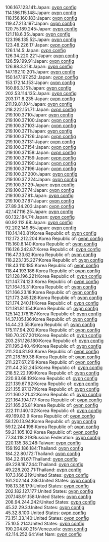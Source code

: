 106.167.123.141:Japan: [ovpn config](vpn/106_167_123_141.ovpn)  
114.186.115.148:Japan: [ovpn config](vpn/114_186_115_148.ovpn)  
118.156.160.183:Japan: [ovpn config](vpn/118_156_160_183.ovpn)  
119.47.213.197:Japan: [ovpn config](vpn/119_47_213_197.ovpn)  
120.75.189.245:Japan: [ovpn config](vpn/120_75_189_245.ovpn)  
121.118.6.35:Japan: [ovpn config](vpn/121_118_6_35.ovpn)  
123.198.135.52:Japan: [ovpn config](vpn/123_198_135_52.ovpn)  
123.48.226.17:Japan: [ovpn config](vpn/123_48_226_17.ovpn)  
126.1.14.5:Japan: [ovpn config](vpn/126_1_14_5.ovpn)  
126.34.220.221:Japan: [ovpn config](vpn/126_34_220_221.ovpn)  
126.59.199.91:Japan: [ovpn config](vpn/126_59_199_91.ovpn)  
126.88.3.218:Japan: [ovpn config](vpn/126_88_3_218.ovpn)  
147.192.10.201:Japan: [ovpn config](vpn/147_192_10_201.ovpn)  
150.147.197.252:Japan: [ovpn config](vpn/150_147_197_252.ovpn)  
153.172.14.153:Japan: [ovpn config](vpn/153_172_14_153.ovpn)  
160.86.3.151:Japan: [ovpn config](vpn/160_86_3_151.ovpn)  
202.53.114.135:Japan: [ovpn config](vpn/202_53_114_135.ovpn)  
203.171.8.235:Japan: [ovpn config](vpn/203_171_8_235.ovpn)  
211.19.81.104:Japan: [ovpn config](vpn/211_19_81_104.ovpn)  
218.222.151.71:Japan: [ovpn config](vpn/218_222_151_71.ovpn)  
219.100.37.10:Japan: [ovpn config](vpn/219_100_37_10.ovpn)  
219.100.37.100:Japan: [ovpn config](vpn/219_100_37_100.ovpn)  
219.100.37.103:Japan: [ovpn config](vpn/219_100_37_103.ovpn)  
219.100.37.11:Japan: [ovpn config](vpn/219_100_37_11.ovpn)  
219.100.37.126:Japan: [ovpn config](vpn/219_100_37_126.ovpn)  
219.100.37.131:Japan: [ovpn config](vpn/219_100_37_131.ovpn)  
219.100.37.154:Japan: [ovpn config](vpn/219_100_37_154.ovpn)  
219.100.37.158:Japan: [ovpn config](vpn/219_100_37_158.ovpn)  
219.100.37.159:Japan: [ovpn config](vpn/219_100_37_159.ovpn)  
219.100.37.190:Japan: [ovpn config](vpn/219_100_37_190.ovpn)  
219.100.37.196:Japan: [ovpn config](vpn/219_100_37_196.ovpn)  
219.100.37.200:Japan: [ovpn config](vpn/219_100_37_200.ovpn)  
219.100.37.224:Japan: [ovpn config](vpn/219_100_37_224.ovpn)  
219.100.37.29:Japan: [ovpn config](vpn/219_100_37_29.ovpn)  
219.100.37.74:Japan: [ovpn config](vpn/219_100_37_74.ovpn)  
219.100.37.81:Japan: [ovpn config](vpn/219_100_37_81.ovpn)  
219.100.37.87:Japan: [ovpn config](vpn/219_100_37_87.ovpn)  
27.89.34.203:Japan: [ovpn config](vpn/27_89_34_203.ovpn)  
42.147.116.25:Japan: [ovpn config](vpn/42_147_116_25.ovpn)  
60.132.184.74:Japan: [ovpn config](vpn/60_132_184_74.ovpn)  
60.92.112.68:Japan: [ovpn config](vpn/60_92_112_68.ovpn)  
92.202.149.85:Japan: [ovpn config](vpn/92_202_149_85.ovpn)  
110.14.140.81:Korea Republic of: [ovpn config](vpn/110_14_140_81.ovpn)  
112.172.212.204:Korea Republic of: [ovpn config](vpn/112_172_212_204.ovpn)  
115.160.8.140:Korea Republic of: [ovpn config](vpn/115_160_8_140.ovpn)  
116.126.242.87:Korea Republic of: [ovpn config](vpn/116_126_242_87.ovpn)  
116.47.33.62:Korea Republic of: [ovpn config](vpn/116_47_33_62.ovpn)  
118.223.135.227:Korea Republic of: [ovpn config](vpn/118_223_135_227.ovpn)  
118.43.110.185:Korea Republic of: [ovpn config](vpn/118_43_110_185.ovpn)  
118.44.193.186:Korea Republic of: [ovpn config](vpn/118_44_193_186.ovpn)  
121.128.196.221:Korea Republic of: [ovpn config](vpn/121_128_196_221.ovpn)  
121.147.74.123:Korea Republic of: [ovpn config](vpn/121_147_74_123.ovpn)  
121.164.16.31:Korea Republic of: [ovpn config](vpn/121_164_16_31.ovpn)  
121.166.23.18:Korea Republic of: [ovpn config](vpn/121_166_23_18.ovpn)  
121.173.245.128:Korea Republic of: [ovpn config](vpn/121_173_245_128.ovpn)  
121.174.240.11:Korea Republic of: [ovpn config](vpn/121_174_240_11.ovpn)  
121.181.81.154:Korea Republic of: [ovpn config](vpn/121_181_81_154.ovpn)  
125.142.176.157:Korea Republic of: [ovpn config](vpn/125_142_176_157.ovpn)  
14.37.105.136:Korea Republic of: [ovpn config](vpn/14_37_105_136.ovpn)  
14.44.23.55:Korea Republic of: [ovpn config](vpn/14_44_23_55.ovpn)  
175.117.94.202:Korea Republic of: [ovpn config](vpn/175_117_94_202.ovpn)  
180.70.207.201:Korea Republic of: [ovpn config](vpn/180_70_207_201.ovpn)  
203.251.126.180:Korea Republic of: [ovpn config](vpn/203_251_126_180.ovpn)  
211.195.240.49:Korea Republic of: [ovpn config](vpn/211_195_240_49.ovpn)  
211.204.81.93:Korea Republic of: [ovpn config](vpn/211_204_81_93.ovpn)  
211.218.159.38:Korea Republic of: [ovpn config](vpn/211_218_159_38.ovpn)  
211.227.67.219:Korea Republic of: [ovpn config](vpn/211_227_67_219.ovpn)  
211.44.252.245:Korea Republic of: [ovpn config](vpn/211_44_252_245.ovpn)  
218.52.22.199:Korea Republic of: [ovpn config](vpn/218_52_22_199.ovpn)  
220.93.68.19:Korea Republic of: [ovpn config](vpn/220_93_68_19.ovpn)  
221.139.67.92:Korea Republic of: [ovpn config](vpn/221_139_67_92.ovpn)  
221.155.97.137:Korea Republic of: [ovpn config](vpn/221_155_97_137.ovpn)  
221.160.221.42:Korea Republic of: [ovpn config](vpn/221_160_221_42.ovpn)  
221.164.194.177:Korea Republic of: [ovpn config](vpn/221_164_194_177.ovpn)  
221.165.25.81:Korea Republic of: [ovpn config](vpn/221_165_25_81.ovpn)  
222.111.140.102:Korea Republic of: [ovpn config](vpn/222_111_140_102.ovpn)  
49.169.83.9:Korea Republic of: [ovpn config](vpn/49_169_83_9.ovpn)  
58.120.13.94:Korea Republic of: [ovpn config](vpn/58_120_13_94.ovpn)  
59.12.244.198:Korea Republic of: [ovpn config](vpn/59_12_244_198.ovpn)  
59.21.105.102:Korea Republic of: [ovpn config](vpn/59_21_105_102.ovpn)  
77.34.118.219:Russian Federation: [ovpn config](vpn/77_34_118_219.ovpn)  
220.135.38.248:Taiwan: [ovpn config](vpn/220_135_38_248.ovpn)  
159.192.186.184:Thailand: [ovpn config](vpn/159_192_186_184.ovpn)  
184.22.80.172:Thailand: [ovpn config](vpn/184_22_80_172.ovpn)  
184.22.81.67:Thailand: [ovpn config](vpn/184_22_81_67.ovpn)  
49.228.167.244:Thailand: [ovpn config](vpn/49_228_167_244.ovpn)  
49.228.202.71:Thailand: [ovpn config](vpn/49_228_202_71.ovpn)  
107.3.166.219:United States: [ovpn config](vpn/107_3_166_219.ovpn)  
161.202.144.236:United States: [ovpn config](vpn/161_202_144_236.ovpn)  
198.13.36.179:United States: [ovpn config](vpn/198_13_36_179.ovpn)  
202.182.127.177:United States: [ovpn config](vpn/202_182_127_177.ovpn)  
207.148.91.158:United States: [ovpn config](vpn/207_148_91_158.ovpn)  
208.94.244.242:United States: [ovpn config](vpn/208_94_244_242.ovpn)  
45.32.29.3:United States: [ovpn config](vpn/45_32_29_3.ovpn)  
45.32.8.100:United States: [ovpn config](vpn/45_32_8_100.ovpn)  
73.151.33.140:United States: [ovpn config](vpn/73_151_33_140.ovpn)  
75.10.5.214:United States: [ovpn config](vpn/75_10_5_214.ovpn)  
190.204.80.215:Venezuela: [ovpn config](vpn/190_204_80_215.ovpn)  
42.114.252.64:Viet Nam: [ovpn config](vpn/42_114_252_64.ovpn)  
